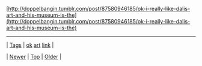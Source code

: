 <!--
title:
date: 2020-06-28T15:27:00.314Z
tags: ok, art, link
-->




[http://doppelbangin.tumblr.com/post/87580946185/ok-i-really-like-dalis-art-and-his-museum-is-the](http://doppelbangin.tumblr.com/post/87580946185/ok-i-really-like-dalis-art-and-his-museum-is-the)

<!--BOTTOM-POST-NAVIGATION-->
---

| [Tags](tags.md) | [ok](tag-ok.md) [art](tag-art.md) [link](tag-link.md) |

| [Newer](87581034514.md) | [Top](index.md) | [Older](87585696819.md) |